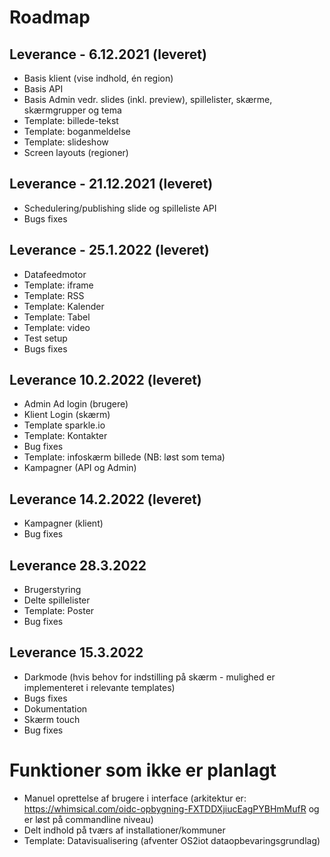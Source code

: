 # Roadmap

## Leverance - 6.12.2021 (leveret)
*	Basis klient (vise indhold, én region)
*	Basis API
*	Basis Admin vedr. slides (inkl. preview), spillelister, skærme, skærmgrupper og tema
*	Template: billede-tekst
*	Template: boganmeldelse
*	Template: slideshow
*	Screen layouts (regioner) 

## Leverance - 21.12.2021 (leveret)
*	Schedulering/publishing slide og spilleliste API
*	Bugs fixes	

## Leverance - 25.1.2022 (leveret)
*	Datafeedmotor  
*	Template: iframe
*	Template: RSS
*	Template: Kalender
*	Template: Tabel 
*	Template: video
*	Test setup
*	Bugs fixes

## Leverance 10.2.2022 (leveret)
*	Admin Ad login (brugere)
*	Klient Login (skærm)
*	Template sparkle.io
*	Template: Kontakter
*	Bug fixes
*	Template: infoskærm billede (NB: løst som tema)
*	Kampagner (API og Admin)

## Leverance 14.2.2022 (leveret)
*	Kampagner (klient) 
*	Bug fixes

## Leverance 28.3.2022
*	Brugerstyring
*	Delte spillelister
*	Template: Poster
*	Bug fixes

## Leverance 	15.3.2022 
*	Darkmode (hvis behov for indstilling på skærm - mulighed er implementeret i relevante templates)
*	Bugs fixes
*	Dokumentation
*	Skærm touch
*	Bug fixes

# Funktioner som ikke er planlagt
* Manuel oprettelse af brugere i interface (arkitektur er: https://whimsical.com/oidc-opbygning-FXTDDXjiucEagPYBHmMufR og er løst på commandline niveau)
* Delt indhold på tværs af installationer/kommuner
*	Template: Datavisualisering (afventer OS2iot dataopbevaringsgrundlag)



